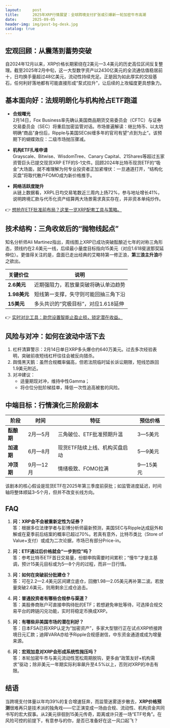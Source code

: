 ```yaml
---
layout:     post
title:      2025年XRP行情展望：全球跨境支付扩张或引爆新一轮加密牛市高潮
date:       2025-09-05
header-img: img/post-bg-desk.jpg
catalog: true
---
```


## 宏观回顾：从震荡到蓄势突破
自2024年12月以来，XRP价格长期萦绕在2美元—3.4美元的历史高位区间反复整理。截至2025年2月中旬，这一大型数字资产以2430亿美元的全流通估值稳居前十，日均换手量超过48亿美元，流动性持续充足。正是因为如此厚实的交投基石，任何利好落地都有可能直接形成“泵式拉升”，让后续的上攻幅度更具想象力。

## 基本面向好：法规明朗化与机构抢占ETF跑道
- **合规曙光**  
  2月14日，Fox Business率先确认美国商品期货交易委员会（CFTC）与证券交易委员会（SEC）将重启加密监管对话。市场普遍解读：继比特币、以太坊明确“商品”身份后，Ripple与美国SEC纠缠多年的官司有望“点到为止”。该预期下的蝴蝶效应：二级市场抛压骤减。

- **机构ETF扎堆申请**  
  Grayscale、Bitwise、WisdomTree、Canary Capital、21Shares等超过五家资管巨头已提交现货XRP ETF的S-1文件。回顾2024年比特币现货ETF的“吸金”大场面，就不难理解为何专业投资者正加紧埋伏：一旦通道打开，“结构化买盘”将取代散户FOMO成为新价格推手。

- **网络活跃度陡升**  
  从链上数据看，XRPL日均交易笔数近三周内上扬72%，参与地址增长41%，说明跨境汇款与代币化资产结算两大场景需求真实存在，并非资本单纯炒作。  

👉 [想抢在ETF批准前布局？这里一览XRP配套工具与策略。](https://okxdog.com/)

## 技术结构：三角收敛后的“抛物线起点”
知名分析师Ali Martinez指出，周线图上XRP已成功突破酝酿近七年的对称三角形态，颈线约在2.6美元一线，后续最小量度目标指向15美元（对应1.618斐波那契延伸位）。更值得关注的是，盘面已走出经典的艾略特第一修正浪，**第三浪主升浪**呼之欲出。

|关键价位|说明|
|---|---|
|**2.6美元**|近期强阻力，若放量突破将确认单边趋势|
|**1.98美元**|短线第一支撑，失守则可能回抽三角下沿|
|**15美元**|多头共识的“究极目标”，对应1.618延伸|

👉 [实时对比工具：助您设置智能止盈止损，锁定潜在收益。](https://okxdog.com/)

## 风险与对冲：如何在波动中活下去
1. 杠杆清算警示：2月14日单日XRP多头爆仓约640万美元。过去多次经验表明，突破前夜短线杠杆往往会被反向猎杀。
2. 舆情黑天鹅：虽然合规概率偏高，但若法院临时延长诉讼期限，短线恐跌回1.9美元附近。
3. 对冲建议：  
   - 适量期现对冲，维持中性Gamma；  
   - 将仓位分批阶梯挂单，降低一次性追高被套的风险。

## 中端目标：行情演化三阶段剧本
|阶段|时间|特征|预估价格|
|---|---|---|---|
|**酝酿期**|2月—5月|三角破位、ETF批准预期升温|3—5美元|
|**加速期**|6月—8月|现货ETF陆续上线、机构买盘启动|5—9美元|
|**冲顶期**|9月—12月|情绪极致、FOMO拉满|9—15美元|

该剧本的核心假设是现货ETF在2025年第三季度前获批；如监管进度延迟，时间轴将整体顺延3–5个月，但并不改变长线方向。

## FAQ

1. **问：XRP会不会被重新定性为证券？**  
   答：根据多位法律学者与彭博分析师最新预测，美国SEC与Ripple达成庭外和解或在夏季前后结案的概率已超过70%。若真有意外，比特币类比（Store of Value+支付）或成为二次论据，市场已有部分Price-in。

2. **问：ETF通过后价格就会“一步到位”吗？**  
   答：参考比特币ETF首日交易量，份额申购需要时间累积；“慢牛”才是主基调，预计15美元目标或为5—8个月的过程，而非一日行情。

3. **问：如何在突破前分批建仓？**  
   答：可在2.2—2.4美元区间建立底仓，回撤1.98—2.05美元再补第二波。若放量突破2.6美元，则用剩余三成仓追击。

4. **问：普通投资者有哪些合规参与渠道？**  
   答：美股券商账户可直接申购待批的ETF；若想避免审批等待，可选择合规交易平台的跨链闪兑功能，实时将稳定币换成XRP。

5. **问：有哪些非美国市场的潜在利好？**  
   答：日本FSA已将XRP认定为“加密资产”，多家大型银行正在试点XRP桥接跨境日元汇款；迪拜VARA亦给予Ripple合规感谢信，中东资金通道或成为增量来源。

6. **问：宏观加息对XRP会形成系统性抛压吗？**  
   答：本轮加密牛市与美元流动性宽松周期脱钩，更多由“政策友好+机构需求”驱动；除非美元一年期实际利率飙升至4.5%以上，否则对XRP的冲击有限。

## 结语
当跨境支付体量以年均39%的复合增速狂奔，而监管迷雾逐步散去，**XRP价格预测**很难再只是技术派的独角戏——它正演变成一场由合规、流动性、机构资金共同书写的宏大叙事。从2美元徘徊到15美元传奇，距离或许只差一场“ETF号角”。在风险可控的前提下，有意参与的你，是否已准备好在这一风口起飞？